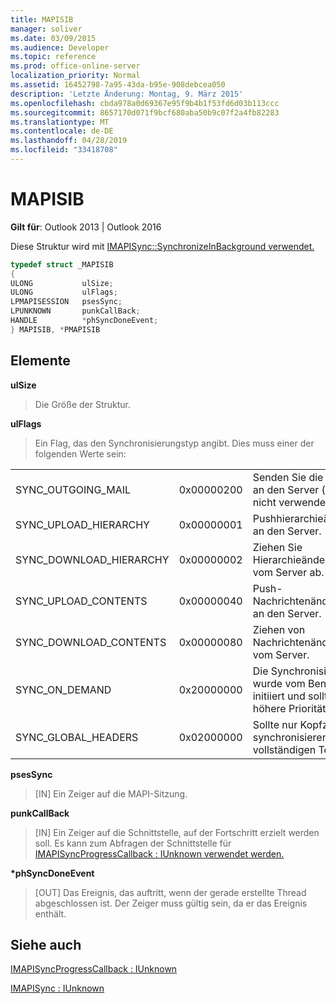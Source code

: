 ```yaml
---
title: MAPISIB
manager: soliver
ms.date: 03/09/2015
ms.audience: Developer
ms.topic: reference
ms.prod: office-online-server
localization_priority: Normal
ms.assetid: 16452798-7a95-43da-b95e-908debcea050
description: 'Letzte Änderung: Montag, 9. März 2015'
ms.openlocfilehash: cbda978a0d69367e95f9b4b1f53fd6d03b113ccc
ms.sourcegitcommit: 8657170d071f9bcf680aba50b9c07f2a4fb82283
ms.translationtype: MT
ms.contentlocale: de-DE
ms.lasthandoff: 04/28/2019
ms.locfileid: "33418708"
---
```

# <a name="mapisib"></a>MAPISIB

  
  
**Gilt für**: Outlook 2013 | Outlook 2016 
  
Diese Struktur wird mit [IMAPISync::SynchronizeInBackground verwendet.](imapisyncsynchronizeinbackground.md)
  
```cpp
typedef struct _MAPISIB
{
ULONG           ulSize;                
ULONG           ulFlags;
LPMAPISESSION   psesSync;
LPUNKNOWN       punkCallBack;
HANDLE          *phSyncDoneEvent;    
} MAPISIB, *PMAPISIB
```

## <a name="members"></a>Elemente

 **ulSize**
  
> Die Größe der Struktur.
    
 **ulFlags**
  
> Ein Flag, das den Synchronisierungstyp angibt. Dies muss einer der folgenden Werte sein:
    
||||
|:-----|:-----|:-----|
|SYNC_OUTGOING_MAIL  <br/> |0x00000200  <br/> |Senden Sie die Nachricht an den Server (derzeit nicht verwendet).  <br/> |
|SYNC_UPLOAD_HIERARCHY  <br/> |0x00000001  <br/> |Pushhierarchieänderungen an den Server.  <br/> |
|SYNC_DOWNLOAD_HIERARCHY  <br/> |0x00000002  <br/> |Ziehen Sie Hierarchieänderungen vom Server ab.  <br/> |
|SYNC_UPLOAD_CONTENTS  <br/> |0x00000040  <br/> |Push-Nachrichtenänderungen an den Server.  <br/> |
|SYNC_DOWNLOAD_CONTENTS  <br/> |0x00000080  <br/> |Ziehen von Nachrichtenänderungen vom Server.  <br/> |
|SYNC_ON_DEMAND  <br/> |0x20000000  <br/> |Die Synchronisierung wurde vom Benutzer initiiert und sollte eine höhere Priorität haben.  <br/> |
|SYNC_GLOBAL_HEADERS  <br/> |0x02000000  <br/> |Sollte nur Kopfzeilen synchronisieren und keine vollständigen Textkörper.  <br/> |
   
 **psesSync**
  
> [IN] Ein Zeiger auf die MAPI-Sitzung.
    
 **punkCallBack**
  
> [IN] Ein Zeiger auf die Schnittstelle, auf der Fortschritt erzielt werden soll. Es kann zum Abfragen der Schnittstelle für [IMAPISyncProgressCallback : IUnknown verwendet werden.](imapisyncprogresscallbackiunknown.md)
    
 **\*phSyncDoneEvent**
  
> [OUT] Das Ereignis, das auftritt, wenn der gerade erstellte Thread abgeschlossen ist. Der Zeiger muss gültig sein, da er das Ereignis enthält.
    
## <a name="see-also"></a>Siehe auch



[IMAPISyncProgressCallback : IUnknown](imapisyncprogresscallbackiunknown.md)
  
[IMAPISync : IUnknown](imapisynciunknown.md)

